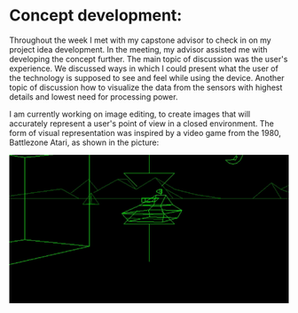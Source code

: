 # Concept development:

Throughout the week I met with my capstone advisor to check in on my project idea development. In the meeting, my advisor assisted me with developing the concept further.
The main topic of discussion was the user's experience. We discussed ways in which I could present what the user of the technology is supposed to see and feel while using the device.
Another topic of discussion how to visualize the data from the sensors with highest details and lowest need for processing power.

I am currently working on image editing, to create images that will accurately represent a user's point of view in a closed environment. The form of visual representation was inspired 
by a video game from the 1980, Battlezone Atari, as shown in the picture:

![](battlezone.jpg)
